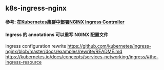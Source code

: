 ## k8s-ingress-nginx
#### 参考: [在Kubernetes集群中部署NGINX Ingress Controller](https://blog.frognew.com/2018/06/kubernetes-ingress-1.html "在Kubernetes集群中部署NGINX Ingress Controller")

#### Ingress 的 annotations 可以重写 NGINX 配置文件
ingress configuration rewrite 
https://github.com/kubernetes/ingress-nginx/blob/master/docs/examples/rewrite/README.md
https://kubernetes.io/docs/concepts/services-networking/ingress/#the-ingress-resource
